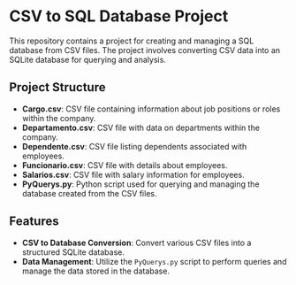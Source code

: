 # CSV to SQL Database Project

This repository contains a project for creating and managing a SQL database from CSV files. The project involves converting CSV data into an SQLite database for querying and analysis. 

## Project Structure

- **Cargo.csv**: CSV file containing information about job positions or roles within the company.
- **Departamento.csv**: CSV file with data on departments within the company.
- **Dependente.csv**: CSV file listing dependents associated with employees.
- **Funcionario.csv**: CSV file with details about employees.
- **Salarios.csv**: CSV file with salary information for employees.
- **PyQuerys.py**: Python script used for querying and managing the database created from the CSV files.

## Features

- **CSV to Database Conversion**: Convert various CSV files into a structured SQLite database.
- **Data Management**: Utilize the `PyQuerys.py` script to perform queries and manage the data stored in the database.
